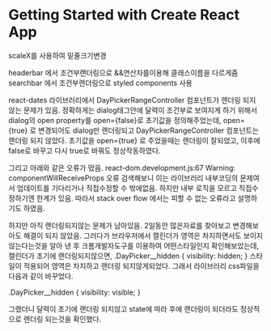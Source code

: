 # Getting Started with Create React App

scaleX를 사용하여 밑줄크기변경

headerbar 에서 조건부랜더링으로 &&연산자를이용해 클래스이름을 다르게줌
searchbar 에서 조건부랜더링으로 styled components 사용

react-dates 라이브러리에서 DayPickerRangeController 컴포넌트가 랜더링 되지 않는 문제가 있음.
정확하게는 dialog태그안에 달력이 조건부로 보여지게 하기 위해서 dialog의 open property를 open={false}로 초기값을 정의해주었는데, open={true} 로 변경되어도 dialog만 랜더링되고 DayPickerRangeController 컴포넌트는 랜더링 되지 않았다.
초기값을 open={true} 로 주었을때는 랜더링이 잘되었고, 이후에 false로 바꾸고 다시 true로 바꿔도 정상작동하였다.

그리고 아래와 같은 오류가 떴음.
react-dom.development.js:67 Warning: componentWillReceiveProps 오류
검색해보니 이는 라이브러리 내부코딩의 문제여서 업데이트를 기다리거나 직접수정할 수 밖에없음. 하지만 내부 로직을 모르고 직접수정하기엔 한계가 있음. 따라서 stack over flow 에서는 피할 수 없는 오류라고 설명하기도 하였음.

하지만 아직 랜더링되지않는 문제가 남아있음.
2일동안 많은자료를 찾아보고 변경해보아도 해결이 되지 않았음.
그러다가 브라우저에서 캘린더가 영역은 차지하면서도 보이지 않는다는것을 알아 낸 후 크롬개발자도구를 이용하여 어떤스타일인지 확인해보았는데,
캘린더가 초기에 랜더링되지않으면,
.DayPicker__hidden {
visibility: hidden;
}
스타일이 적용되어 영역은 차지하고 랜더링 되지않게되었다.
그래서 라이브러리 css파일을 다음과 같이 바꾸었다.

.DayPicker__hidden {
visibility: visible;
}

그랬더니 달력이 초기에 랜더링 되지않고 state에 따라 후에 랜더링이 되더라도 정상적으로 랜더링 되는것을 확인했다.
